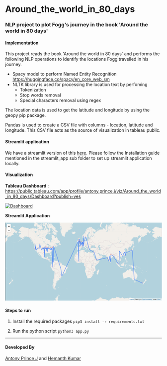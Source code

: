 # Around_the_world_in_80_days

### NLP project to plot Fogg's journey in the book 'Around the world in 80 days'

#### Implementation

This project reads the book 'Around the world in 80 days' and performs the following NLP operations to identify the locations Fogg travelled in his journey.

- Spacy model to perform Named Entity Recognition https://huggingface.co/spacy/en_core_web_sm
- NLTK library is used for processing the location text by perfoming
  - Tokenization
  - Stop words removal
  - Special characters removal using regex

The location data is used to get the latitude and longitude by using the geopy pip package.

Pandas is used to create a CSV file with columns - location, latitude and longitude. This CSV file acts as the source of visualization in tableau public.

#### Streamlit application

We have a streamlit version of this [here](https://github.com/hap-code-nlp/Around_the_world_in_80_days/tree/main/streamlit_app). Please follow the Installation guide mentioned in the streamlit_app sub folder to set up streamlit application locally.

#### Visualization

**Tableau Dashboard** : https://public.tableau.com/app/profile/antony.prince.j/viz/Around_the_world_in_80_days/Dashboard?publish=yes

<div class='tableauPlaceholder' id='viz1678957671558' style='position: relative'>
<noscript><a href='#'>
<img alt='Dashboard ' src='https:&#47;&#47;public.tableau.com&#47;static&#47;images&#47;Ar&#47;Around_the_world_in_80_days&#47;Dashboard&#47;1_rss.png' style='border: none' /></a></noscript><object class='tableauViz'  style='display:none;'><param name='host_url' value='https%3A%2F%2Fpublic.tableau.com%2F' /> <param name='embed_code_version' value='3' /> <param name='site_root' value='' /><param name='name' value='Around_the_world_in_80_days&#47;Dashboard' /><param name='tabs' value='no' /><param name='toolbar' value='yes' /><param name='static_image' value='https:&#47;&#47;public.tableau.com&#47;static&#47;images&#47;Ar&#47;Around_the_world_in_80_days&#47;Dashboard&#47;1.png' /> <param name='animate_transition' value='yes' /><param name='display_static_image' value='yes' /><param name='display_spinner' value='yes' /><param name='display_overlay' value='yes' /><param name='display_count' value='yes' /><param name='language' value='en-GB' /><param name='filter' value='publish=yes' /></object></div>

**Streamlit Application**

![](resources/streamlit_output.png)

#### Steps to run

1. Install the required packages
   `pip3 install -r requirements.txt`

2. Run the python script
   `python3 app.py`

---

#### Developed By

[Antony Prince J](https://github.com/antoprince001) and [Hemanth Kumar](https://github.com/hemanthhari2000)
